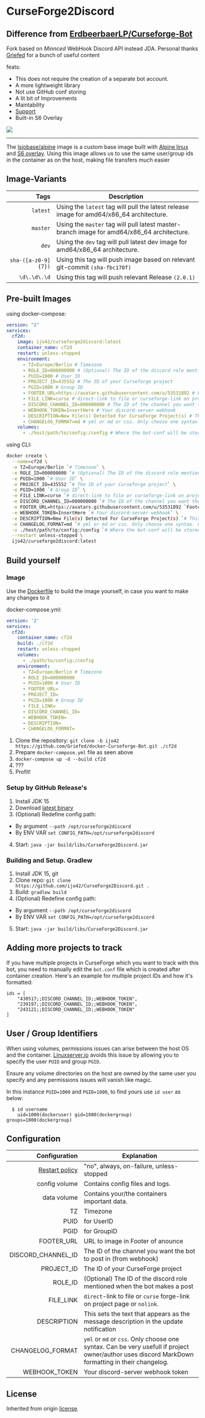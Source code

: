 # CurseForge2Discord

## Difference from [ErdbeerbaerLP/Curseforge-Bot](https://github.com/ErdbeerbaerLP/Curseforge-Bot)

Fork based on *Minnced* WebHook Discord API instead JDA. Personal thanks [Griefed](https://github.com/Griefed) for a
bunch of useful content

feats:

* This does not require the creation of a separate bot account.
* A more lightweight library
* Not use GitHub conf storing
* A lit bit of Improvements
* Maintability
* [Support](https://discord.gg/4ZYazbM)
* Built-in S6 Overlay

![](https://amity.is-inside.me/tHBV5Xkj.png)

---

The [lsiobase/alpine](https://hub.docker.com/r/lsiobase/alpine) image is a custom base image built with [Alpine linux](https://alpinelinux.org/) and [S6 overlay](https://github.com/just-containers/s6-overlay). Using this image allows us to use the same user/group ids in the container as on the host, making file transfers much easier

## Image-Variants

|                Tags | Description                                                  |
| ------------------: | ------------------------------------------------------------ |
|            `latest` | Using the `latest` tag will pull the latest release image for amd64/x86_64 architecture. |
|            `master` | Using the `master` tag will pull latest master-branch image for amd64/x86_64 architecture. |
|               `dev` | Using the `dev` tag will pull latest dev image for amd64/x86_64 architecture. |
| `sha-([a-z0-9]{7})` | Using this tag will push image based on relevant git-commit `(sha-fbc170f)` |
|        `\d\.\d\.\d` | Using this tag will push relevant Release `(2.0.1)`          |

## Pre-built Images

using docker-compose:

```docker-compose.yml
version: "2"
services:
  cf2d:
    image: ijo42/curseforge2discord:latest
    container_name: cf2d
    restart: unless-stopped
    environment:
      - TZ=Europe/Berlin # Timezone
      - ROLE_ID=000000000 # (Optional) The ID of the discord role mentioned when the bot makes a post
      - PUID=1000 # User ID
      - PROJECT_ID=435552 # The ID of your Curseforge project
      - PGID=1000 # Group ID
      - FOOTER_URL=https://avatars.githubusercontent.com/u/53531892 # Footer Image
      - FILE_LINK=curse # direct-link to file or curseforge-link on project page or nolink.
      - DISCORD_CHANNEL_ID=000000000 # The ID of the channel you want the bot to post in
      - WEBHOOK_TOKEN=InsertHere # Your discord-server webhook
      - DESCRIPTION=New File(s) Detected For CurseForge Project(s) # This sets the text that appears as the message description in the update notification
      - CHANGELOG_FORMAT=md # yml or md or css. Only choose one syntax. Can be very usefull if project owner/author uses discord MarkDown formatting in their changelog.
    volumes:
      - ./host/path/to/config:/config # Where the bot-conf will be stored
```

using CLI:

```bash
docker create \
  --name=cf2d \
  -e TZ=Europe/Berlin `# Timezone` \
  -e ROLE_ID=000000000 `# (Optional) The ID of the discord role mentioned when the bot makes a post` \
  -e PUID=1000 `# User ID` \
  -e PROJECT_ID=435552 `# The ID of your Curseforge project` \
  -e PGID=1000 `# Group ID` \
  -e FILE_LINK=curse `# direct-link to file or curseforge-link on project page or nolink.` \
  -e DISCORD_CHANNEL_ID=000000000 `# The ID of the channel you want the bot to post in` \
  -e FOOTER_URL=https://avatars.githubusercontent.com/u/53531892 `Footer Image` \
  -e WEBHOOK_TOKEN=InsertHere `# Your discord-server webhook` \
  -e DESCRIPTION=New File(s) Detected For CurseForge Project(s) `# This sets the text that appears as the message description in the update notification` \
  -e CHANGELOG_FORMAT=md `# yml or md or css. Only choose one syntax. Can be very usefull if project owner/author uses discord MarkDown formatting in their changelog.` \
  -v ./host/path/to/config:/config `# Where the bot-conf will be stored` \
  --restart unless-stopped \
  ijo42/curseforge2discord:latest
```

## Build yourself

### Image

Use the [Dockerfile](https://github.com/ijo42/CurseForge2Discord/blob/master/Dockerfile) to build the image yourself, in case you want to make any changes to it

docker-compose.yml:

```docker-compose.yml
version: '2'
services:
  cf2d:
    container_name: cf2d
    build: ./cf2d
    restart: unless-stopped
    volumes:
      - ./path/to/config:/config
    environment:
      - TZ=Europe/Berlin # Timezone
      - ROLE_ID=000000000
      - PUID=1000 # User ID
      - FOOTER_URL=
      - PROJECT_ID=
      - PGID=1000 # Group ID
      - FILE_LINK=
      - DISCORD_CHANNEL_ID=
      - WEBHOOK_TOKEN=
      - DESCRIPTION=
      - CHANGELOG_FORMAT=
```

1. Clone the repository: `git clone -b ijo42 https://github.com/Griefed/docker-Curseforge-Bot.git ./cf2d`
1. Prepare `docker-compose.yml` file as seen above
1. `docker-compose up -d --build cf2d`
1. ???
1. Profit!

### Setup by GitHub Release's

1. Install JDK 15
2. Download [latest binary](https://github.com/ijo42/CurseForge2Discord/releases/latest)
3. (Optional) Redefine config path:

* By argument `--path /opt/curseforge2discord`
* By ENV VAR `set CONFIG_PATH=/opt/curseforge2discord`

4. Start: `java -jar build/libs/CurseForge2Discord.jar`

### Building and Setup. Gradlew

1. Install JDK 15, git
2. Clone repo: `git clone https://github.com/ijo42/CurseForge2Discord.git .`
3. Build: `gradlew build`
4. (Optional) Redefine config path:

* By argument `--path /opt/curseforge2discord`
* By ENV VAR `set CONFIG_PATH=/opt/curseforge2discord`

5. Start: `java -jar build/libs/CurseForge2Discord.jar`

## Adding more projects to track

If you have multiple projects in CurseForge which you want to track with this bot, you need to manually edit
the `bot.conf` file which is created after container creation. Here's an example for multiple project IDs and how it's
formatted:

```
ids = [
    "430517;;DISCORD_CHANNEL_ID;;WEBHOOK_TOKEN",
    "239197;;DISCORD_CHANNEL_ID;;WEBHOOK_TOKEN",
    "243121;;DISCORD_CHANNEL_ID;;WEBHOOK_TOKEN"
]
```

## User / Group Identifiers

When using volumes, permissions issues can arise between the host OS and the
container. [Linuxserver.io](https://www.linuxserver.io/) avoids this issue by allowing you to specify the user `PUID`
and group `PGID`.

Ensure any volume directories on the host are owned by the same user you specify and any permissions issues will vanish
like magic.

In this instance `PUID=1000` and `PGID=1000`, to find yours use `id user` as below:

```
  $ id username
    uid=1000(dockeruser) gid=1000(dockergroup) groups=1000(dockergroup)
```

## Configuration

|                                                Configuration | Explanation                                                  |
| -----------------------------------------------------------: | ------------------------------------------------------------ |
| [Restart policy](https://docs.docker.com/compose/compose-file/#restart) | "no", always, on-failure, unless-stopped                     |
|                                                config volume | Contains config files and logs.                              |
|                                                  data volume | Contains your/the containers important data.                 |
|                                                           TZ | Timezone                                                     |
|                                                         PUID | for UserID                                                   |
|                                                         PGID | for GroupID                                                  |
|                                                   FOOTER_URL | URL to image in Footer of anounce                            |
|                                           DISCORD_CHANNEL_ID | The ID of the channel you want the bot to post in (from webhook) |
|                                                   PROJECT_ID | The ID of your CurseForge project                            |
|                                                      ROLE_ID | (Optional) The ID of the discord role mentioned when the bot makes a post |
|                                                    FILE_LINK | `direct`-link to file or `curse` forge-link on project page or `nolink`. |
|                                                  DESCRIPTION | This sets the text that appears as the message description in the update notification |
|                                             CHANGELOG_FORMAT | `yml` or `md` or `css`. Only choose one syntax. Can be very usefull if project owner/author uses discord MarkDown formatting in their changelog. |
|                                                WEBHOOK_TOKEN | Your discord-server webhook token                            |

## License

Inherited from origin [license](https://github.com/ijo42/CurseForge2Discord/blob/master/LICENSE).

